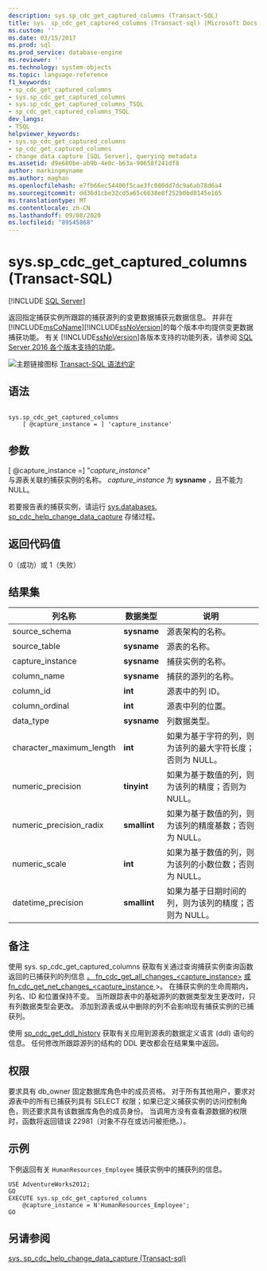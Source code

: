 ```yaml
---
description: sys.sp_cdc_get_captured_columns (Transact-SQL)
title: sys. sp_cdc_get_captured_columns (Transact-sql) |Microsoft Docs
ms.custom: ''
ms.date: 03/15/2017
ms.prod: sql
ms.prod_service: database-engine
ms.reviewer: ''
ms.technology: system-objects
ms.topic: language-reference
f1_keywords:
- sp_cdc_get_captured_columns
- sys.sp_cdc_get_captured_columns
- sys.sp_cdc_get_captured_columns_TSQL
- sp_cdc_get_captured_columns_TSQL
dev_langs:
- TSQL
helpviewer_keywords:
- sys.sp_cdc_get_captured_columns
- sp_cdc_get_captured_columns
- change data capture [SQL Server], querying metadata
ms.assetid: d9e680be-ab9b-4e0c-b63a-90658f241df8
author: markingmyname
ms.author: maghan
ms.openlocfilehash: e7fb66ec54400f5cae3fc080dd7dc9a6ab78d6a4
ms.sourcegitcommit: dd36d1cbe32cd5a65c6638e8f252b0bd8145e165
ms.translationtype: MT
ms.contentlocale: zh-CN
ms.lasthandoff: 09/08/2020
ms.locfileid: "89545868"
---
```

# <a name="syssp_cdc_get_captured_columns-transact-sql"></a>sys.sp_cdc_get_captured_columns (Transact-SQL)
[!INCLUDE [SQL Server](../../includes/applies-to-version/sqlserver.md)]

  返回指定捕获实例所跟踪的捕获源列的变更数据捕获元数据信息。 并非在 [!INCLUDE[msCoName](../../includes/msconame-md.md)][!INCLUDE[ssNoVersion](../../includes/ssnoversion-md.md)]的每个版本中均提供变更数据捕获功能。 有关 [!INCLUDE[ssNoVersion](../../includes/ssnoversion-md.md)]各版本支持的功能列表，请参阅 [SQL Server 2016 各个版本支持的功能](../../sql-server/editions-and-supported-features-for-sql-server-2016.md)。  
  
 ![主题链接图标](../../database-engine/configure-windows/media/topic-link.gif "“主题链接”图标") [Transact-SQL 语法约定](../../t-sql/language-elements/transact-sql-syntax-conventions-transact-sql.md)  
  
## <a name="syntax"></a>语法  
  
```  
  
sys.sp_cdc_get_captured_columns   
    [ @capture_instance = ] 'capture_instance'  
```  
  
## <a name="arguments"></a>参数  
 [ @capture_instance =] "*capture_instance*"  
 与源表关联的捕获实例的名称。 *capture_instance* 为 **sysname** ，且不能为 NULL。  
  
 若要报告表的捕获实例，请运行 [sys.databases. sp_cdc_help_change_data_capture](../../relational-databases/system-stored-procedures/sys-sp-cdc-help-change-data-capture-transact-sql.md) 存储过程。  
  
## <a name="return-code-values"></a>返回代码值  
 0（成功）或 1（失败）  
  
## <a name="result-sets"></a>结果集  
  
|列名称|数据类型|说明|  
|-----------------|---------------|-----------------|  
|source_schema|**sysname**|源表架构的名称。|  
|source_table|**sysname**|源表的名称。|  
|capture_instance|**sysname**|捕获实例的名称。|  
|column_name|**sysname**|捕获的源列的名称。|  
|column_id|**int**|源表中的列 ID。|  
|column_ordinal|**int**|源表中列的位置。|  
|data_type|**sysname**|列数据类型。|  
|character_maximum_length|**int**|如果为基于字符的列，则为该列的最大字符长度；否则为 NULL。|  
|numeric_precision|**tinyint**|如果为基于数值的列，则为该列的精度；否则为 NULL。|  
|numeric_precision_radix|**smallint**|如果为基于数值的列，则为该列的精度基数；否则为 NULL。|  
|numeric_scale|**int**|如果为基于数值的列，则为该列的小数位数；否则为 NULL。|  
|datetime_precision|**smallint**|如果为基于日期时间的列，则为该列的精度；否则为 NULL。|  
  
## <a name="remarks"></a>备注  
 使用 sys. sp_cdc_get_captured_columns 获取有关通过查询捕获实例查询函数返回的已捕获列的列信息 [。 fn_cdc_get_all_changes_<capture_instance>](../../relational-databases/system-functions/cdc-fn-cdc-get-all-changes-capture-instance-transact-sql.md) [或 fn_cdc_get_net_changes_<capture_instance ](../../relational-databases/system-functions/cdc-fn-cdc-get-net-changes-capture-instance-transact-sql.md)>。 在捕获实例的生命周期内，列名、ID 和位置保持不变。 当所跟踪表中的基础源列的数据类型发生更改时，只有列数据类型会更改。 添加到源表或从中删除的列不会影响现有捕获实例的已捕获列。  
  
 使用 [sp_cdc_get_ddl_history](../../relational-databases/system-stored-procedures/sys-sp-cdc-get-ddl-history-transact-sql.md) 获取有关应用到源表的数据定义语言 (ddl) 语句的信息。 任何修改所跟踪源列的结构的 DDL 更改都会在结果集中返回。  
  
## <a name="permissions"></a>权限  
 要求具有 db_owner 固定数据库角色中的成员资格。 对于所有其他用户，要求对源表中的所有已捕获列具有 SELECT 权限；如果已定义捕获实例的访问控制角色，则还要求具有该数据库角色的成员身份。 当调用方没有查看源数据的权限时，函数将返回错误 22981（对象不存在或访问被拒绝。）。  
  
## <a name="examples"></a>示例  
 下例返回有关 `HumanResources_Employee` 捕获实例中的捕获列的信息。  
  
```  
USE AdventureWorks2012;  
GO  
EXECUTE sys.sp_cdc_get_captured_columns   
    @capture_instance = N'HumanResources_Employee';  
GO  
```  
  
## <a name="see-also"></a>另请参阅  
 [sys. sp_cdc_help_change_data_capture &#40;Transact-sql&#41;](../../relational-databases/system-stored-procedures/sys-sp-cdc-help-change-data-capture-transact-sql.md)  
  
  
